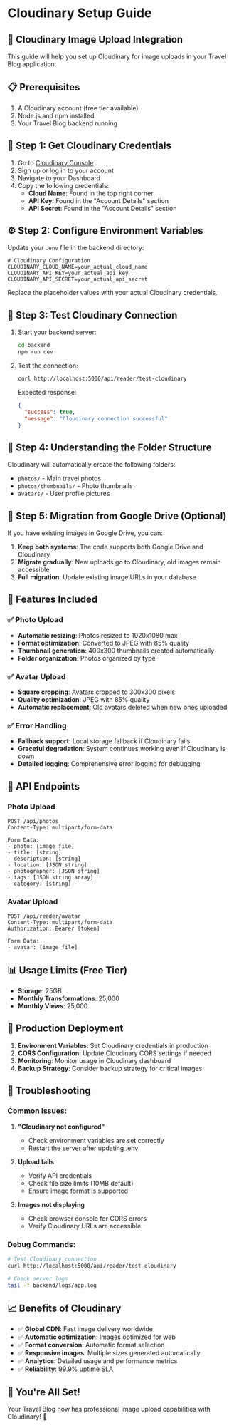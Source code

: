 # Cloudinary Setup Guide

## 🚀 Cloudinary Image Upload Integration

This guide will help you set up Cloudinary for image uploads in your Travel Blog application.

## 📋 Prerequisites

1. A Cloudinary account (free tier available)
2. Node.js and npm installed
3. Your Travel Blog backend running

## 🔧 Step 1: Get Cloudinary Credentials

1. Go to [Cloudinary Console](https://cloudinary.com/console)
2. Sign up or log in to your account
3. Navigate to your Dashboard
4. Copy the following credentials:
   - **Cloud Name**: Found in the top right corner
   - **API Key**: Found in the "Account Details" section
   - **API Secret**: Found in the "Account Details" section

## ⚙️ Step 2: Configure Environment Variables

Update your `.env` file in the backend directory:

```env
# Cloudinary Configuration
CLOUDINARY_CLOUD_NAME=your_actual_cloud_name
CLOUDINARY_API_KEY=your_actual_api_key
CLOUDINARY_API_SECRET=your_actual_api_secret
```

Replace the placeholder values with your actual Cloudinary credentials.

## 🧪 Step 3: Test Cloudinary Connection

1. Start your backend server:
   ```bash
   cd backend
   npm run dev
   ```

2. Test the connection:
   ```bash
   curl http://localhost:5000/api/reader/test-cloudinary
   ```

   Expected response:
   ```json
   {
     "success": true,
     "message": "Cloudinary connection successful"
   }
   ```

## 📁 Step 4: Understanding the Folder Structure

Cloudinary will automatically create the following folders:
- `photos/` - Main travel photos
- `photos/thumbnails/` - Photo thumbnails
- `avatars/` - User profile pictures

## 🔄 Step 5: Migration from Google Drive (Optional)

If you have existing images in Google Drive, you can:

1. **Keep both systems**: The code supports both Google Drive and Cloudinary
2. **Migrate gradually**: New uploads go to Cloudinary, old images remain accessible
3. **Full migration**: Update existing image URLs in your database

## 🎯 Features Included

### ✅ Photo Upload
- **Automatic resizing**: Photos resized to 1920x1080 max
- **Format optimization**: Converted to JPEG with 85% quality
- **Thumbnail generation**: 400x300 thumbnails created automatically
- **Folder organization**: Photos organized by type

### ✅ Avatar Upload
- **Square cropping**: Avatars cropped to 300x300 pixels
- **Quality optimization**: JPEG with 85% quality
- **Automatic replacement**: Old avatars deleted when new ones uploaded

### ✅ Error Handling
- **Fallback support**: Local storage fallback if Cloudinary fails
- **Graceful degradation**: System continues working even if Cloudinary is down
- **Detailed logging**: Comprehensive error logging for debugging

## 🔧 API Endpoints

### Photo Upload
```http
POST /api/photos
Content-Type: multipart/form-data

Form Data:
- photo: [image file]
- title: [string]
- description: [string]
- location: [JSON string]
- photographer: [JSON string]
- tags: [JSON string array]
- category: [string]
```

### Avatar Upload
```http
POST /api/reader/avatar
Content-Type: multipart/form-data
Authorization: Bearer [token]

Form Data:
- avatar: [image file]
```

## 📊 Usage Limits (Free Tier)

- **Storage**: 25GB
- **Monthly Transformations**: 25,000
- **Monthly Views**: 25,000

## 🚀 Production Deployment

1. **Environment Variables**: Set Cloudinary credentials in production
2. **CORS Configuration**: Update Cloudinary CORS settings if needed
3. **Monitoring**: Monitor usage in Cloudinary dashboard
4. **Backup Strategy**: Consider backup strategy for critical images

## 🐛 Troubleshooting

### Common Issues:

1. **"Cloudinary not configured"**
   - Check environment variables are set correctly
   - Restart the server after updating .env

2. **Upload fails**
   - Verify API credentials
   - Check file size limits (10MB default)
   - Ensure image format is supported

3. **Images not displaying**
   - Check browser console for CORS errors
   - Verify Cloudinary URLs are accessible

### Debug Commands:

```bash
# Test Cloudinary connection
curl http://localhost:5000/api/reader/test-cloudinary

# Check server logs
tail -f backend/logs/app.log
```

## 📈 Benefits of Cloudinary

- ✅ **Global CDN**: Fast image delivery worldwide
- ✅ **Automatic optimization**: Images optimized for web
- ✅ **Format conversion**: Automatic format selection
- ✅ **Responsive images**: Multiple sizes generated automatically
- ✅ **Analytics**: Detailed usage and performance metrics
- ✅ **Reliability**: 99.9% uptime SLA

## 🎉 You're All Set!

Your Travel Blog now has professional image upload capabilities with Cloudinary! 🚀